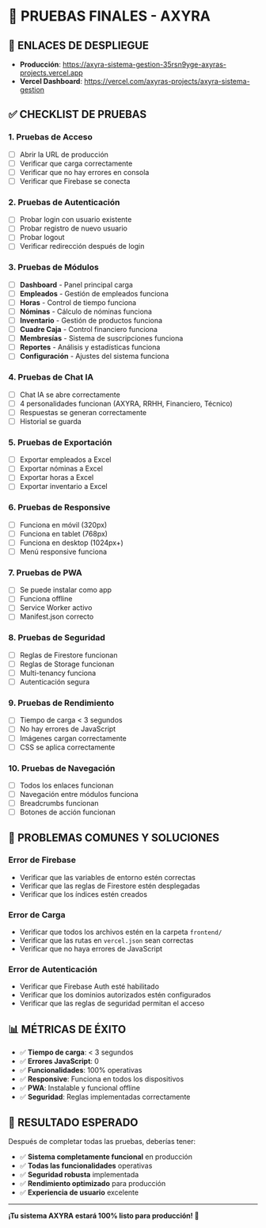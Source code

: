 # 🧪 PRUEBAS FINALES - AXYRA

## 🔗 **ENLACES DE DESPLIEGUE**

- **Producción**: https://axyra-sistema-gestion-35rsn9yge-axyras-projects.vercel.app
- **Vercel Dashboard**: https://vercel.com/axyras-projects/axyra-sistema-gestion

## ✅ **CHECKLIST DE PRUEBAS**

### **1. Pruebas de Acceso**

- [ ] Abrir la URL de producción
- [ ] Verificar que carga correctamente
- [ ] Verificar que no hay errores en consola
- [ ] Verificar que Firebase se conecta

### **2. Pruebas de Autenticación**

- [ ] Probar login con usuario existente
- [ ] Probar registro de nuevo usuario
- [ ] Probar logout
- [ ] Verificar redirección después de login

### **3. Pruebas de Módulos**

- [ ] **Dashboard** - Panel principal carga
- [ ] **Empleados** - Gestión de empleados funciona
- [ ] **Horas** - Control de tiempo funciona
- [ ] **Nóminas** - Cálculo de nóminas funciona
- [ ] **Inventario** - Gestión de productos funciona
- [ ] **Cuadre Caja** - Control financiero funciona
- [ ] **Membresías** - Sistema de suscripciones funciona
- [ ] **Reportes** - Análisis y estadísticas funciona
- [ ] **Configuración** - Ajustes del sistema funciona

### **4. Pruebas de Chat IA**

- [ ] Chat IA se abre correctamente
- [ ] 4 personalidades funcionan (AXYRA, RRHH, Financiero, Técnico)
- [ ] Respuestas se generan correctamente
- [ ] Historial se guarda

### **5. Pruebas de Exportación**

- [ ] Exportar empleados a Excel
- [ ] Exportar nóminas a Excel
- [ ] Exportar horas a Excel
- [ ] Exportar inventario a Excel

### **6. Pruebas de Responsive**

- [ ] Funciona en móvil (320px)
- [ ] Funciona en tablet (768px)
- [ ] Funciona en desktop (1024px+)
- [ ] Menú responsive funciona

### **7. Pruebas de PWA**

- [ ] Se puede instalar como app
- [ ] Funciona offline
- [ ] Service Worker activo
- [ ] Manifest.json correcto

### **8. Pruebas de Seguridad**

- [ ] Reglas de Firestore funcionan
- [ ] Reglas de Storage funcionan
- [ ] Multi-tenancy funciona
- [ ] Autenticación segura

### **9. Pruebas de Rendimiento**

- [ ] Tiempo de carga < 3 segundos
- [ ] No hay errores de JavaScript
- [ ] Imágenes cargan correctamente
- [ ] CSS se aplica correctamente

### **10. Pruebas de Navegación**

- [ ] Todos los enlaces funcionan
- [ ] Navegación entre módulos funciona
- [ ] Breadcrumbs funcionan
- [ ] Botones de acción funcionan

## 🐛 **PROBLEMAS COMUNES Y SOLUCIONES**

### **Error de Firebase**

- Verificar que las variables de entorno estén correctas
- Verificar que las reglas de Firestore estén desplegadas
- Verificar que los índices estén creados

### **Error de Carga**

- Verificar que todos los archivos estén en la carpeta `frontend/`
- Verificar que las rutas en `vercel.json` sean correctas
- Verificar que no haya errores de JavaScript

### **Error de Autenticación**

- Verificar que Firebase Auth esté habilitado
- Verificar que los dominios autorizados estén configurados
- Verificar que las reglas de seguridad permitan el acceso

## 📊 **MÉTRICAS DE ÉXITO**

- ✅ **Tiempo de carga**: < 3 segundos
- ✅ **Errores JavaScript**: 0
- ✅ **Funcionalidades**: 100% operativas
- ✅ **Responsive**: Funciona en todos los dispositivos
- ✅ **PWA**: Instalable y funcional offline
- ✅ **Seguridad**: Reglas implementadas correctamente

## 🎯 **RESULTADO ESPERADO**

Después de completar todas las pruebas, deberías tener:

- ✅ **Sistema completamente funcional** en producción
- ✅ **Todas las funcionalidades** operativas
- ✅ **Seguridad robusta** implementada
- ✅ **Rendimiento optimizado** para producción
- ✅ **Experiencia de usuario** excelente

---

**¡Tu sistema AXYRA estará 100% listo para producción! 🚀**
